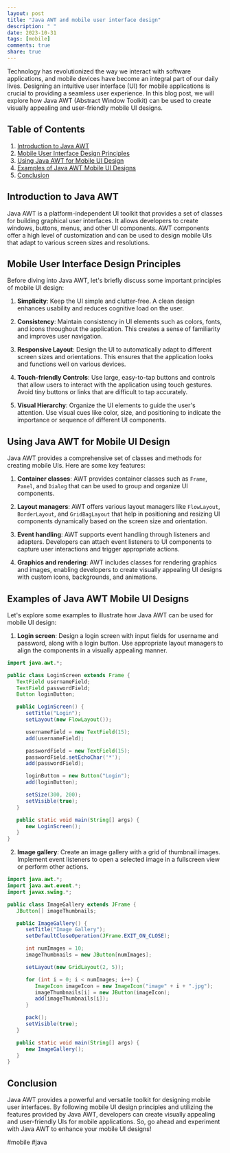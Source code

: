 ```yaml
---
layout: post
title: "Java AWT and mobile user interface design"
description: " "
date: 2023-10-31
tags: [mobile]
comments: true
share: true
---
```


Technology has revolutionized the way we interact with software applications, and mobile devices have become an integral part of our daily lives. Designing an intuitive user interface (UI) for mobile applications is crucial to providing a seamless user experience. In this blog post, we will explore how Java AWT (Abstract Window Toolkit) can be used to create visually appealing and user-friendly mobile UI designs.

## Table of Contents
1. [Introduction to Java AWT](#introduction-to-java-awt)
2. [Mobile User Interface Design Principles](#mobile-user-interface-design-principles)
3. [Using Java AWT for Mobile UI Design](#using-java-awt-for-mobile-ui-design)
4. [Examples of Java AWT Mobile UI Designs](#examples-of-java-awt-mobile-ui-designs)
5. [Conclusion](#conclusion)

## Introduction to Java AWT
Java AWT is a platform-independent UI toolkit that provides a set of classes for building graphical user interfaces. It allows developers to create windows, buttons, menus, and other UI components. AWT components offer a high level of customization and can be used to design mobile UIs that adapt to various screen sizes and resolutions.

## Mobile User Interface Design Principles
Before diving into Java AWT, let's briefly discuss some important principles of mobile UI design:

1. **Simplicity**: Keep the UI simple and clutter-free. A clean design enhances usability and reduces cognitive load on the user.

2. **Consistency**: Maintain consistency in UI elements such as colors, fonts, and icons throughout the application. This creates a sense of familiarity and improves user navigation.

3. **Responsive Layout**: Design the UI to automatically adapt to different screen sizes and orientations. This ensures that the application looks and functions well on various devices.

4. **Touch-friendly Controls**: Use large, easy-to-tap buttons and controls that allow users to interact with the application using touch gestures. Avoid tiny buttons or links that are difficult to tap accurately.

5. **Visual Hierarchy**: Organize the UI elements to guide the user's attention. Use visual cues like color, size, and positioning to indicate the importance or sequence of different UI components.

## Using Java AWT for Mobile UI Design
Java AWT provides a comprehensive set of classes and methods for creating mobile UIs. Here are some key features:

1. **Container classes**: AWT provides container classes such as `Frame`, `Panel`, and `Dialog` that can be used to group and organize UI components.

2. **Layout managers**: AWT offers various layout managers like `FlowLayout`, `BorderLayout`, and `GridBagLayout` that help in positioning and resizing UI components dynamically based on the screen size and orientation.

3. **Event handling**: AWT supports event handling through listeners and adapters. Developers can attach event listeners to UI components to capture user interactions and trigger appropriate actions.

4. **Graphics and rendering**: AWT includes classes for rendering graphics and images, enabling developers to create visually appealing UI designs with custom icons, backgrounds, and animations.

## Examples of Java AWT Mobile UI Designs
Let's explore some examples to illustrate how Java AWT can be used for mobile UI design:

1. **Login screen**: Design a login screen with input fields for username and password, along with a login button. Use appropriate layout managers to align the components in a visually appealing manner.

```java
import java.awt.*;

public class LoginScreen extends Frame {
   TextField usernameField;
   TextField passwordField;
   Button loginButton;

   public LoginScreen() {
      setTitle("Login");
      setLayout(new FlowLayout());

      usernameField = new TextField(15);
      add(usernameField);

      passwordField = new TextField(15);
      passwordField.setEchoChar('*');
      add(passwordField);

      loginButton = new Button("Login");
      add(loginButton);

      setSize(300, 200);
      setVisible(true);
   }

   public static void main(String[] args) {
      new LoginScreen();
   }
}
```

2. **Image gallery**: Create an image gallery with a grid of thumbnail images. Implement event listeners to open a selected image in a fullscreen view or perform other actions.

```java
import java.awt.*;
import java.awt.event.*;
import javax.swing.*;

public class ImageGallery extends JFrame {
   JButton[] imageThumbnails;

   public ImageGallery() {
      setTitle("Image Gallery");
      setDefaultCloseOperation(JFrame.EXIT_ON_CLOSE);

      int numImages = 10;
      imageThumbnails = new JButton[numImages];

      setLayout(new GridLayout(2, 5));

      for (int i = 0; i < numImages; i++) {
         ImageIcon imageIcon = new ImageIcon("image" + i + ".jpg");
         imageThumbnails[i] = new JButton(imageIcon);
         add(imageThumbnails[i]);
      }

      pack();
      setVisible(true);
   }

   public static void main(String[] args) {
      new ImageGallery();
   }
}
```

## Conclusion
Java AWT provides a powerful and versatile toolkit for designing mobile user interfaces. By following mobile UI design principles and utilizing the features provided by Java AWT, developers can create visually appealing and user-friendly UIs for mobile applications. So, go ahead and experiment with Java AWT to enhance your mobile UI designs!

\#mobile #java